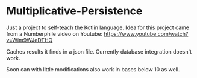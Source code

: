 # Multiplicative-Persistence

Just a project to self-teach the Kotlin language.
Idea for this project came from a Numberphile video on Youtube: https://www.youtube.com/watch?v=Wim9WJeDTHQ

Caches results it finds in a json file.
Currently database integration doesn't work.

Soon can with little modifications also work in bases below 10 as well.
